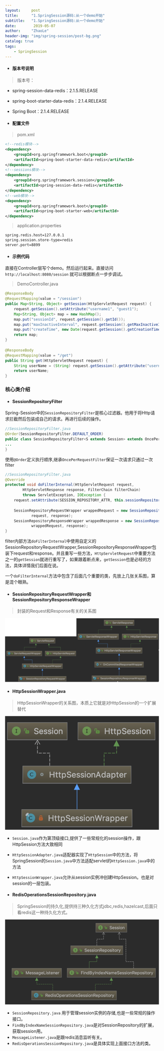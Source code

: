 ```yaml
---
layout:     post
title:      "1.SpringSession源码:从一个demo开始"
subtitle:   "1.SpringSession源码:从一个demo开始"
date:        2019-05-07
author:     "ZhaoLe"
header-img: "img/spring-session/post-bg.png"
catalog: true
tags:
    - SpringSession
---
```


* #### 版本号说明
>版本号：

* spring-session-data-redis：2.1.5.RELEASE
* spring-boot-starter-data-redis：2.1.4.RELEASE
* Spring Boot：2.1.4.RELEASE

* #### 配置文件

>pom.xml

```xml
<!--redis模块-->
<dependency>
    <groupId>org.springframework.boot</groupId>
    <artifactId>spring-boot-starter-data-redis</artifactId>
</dependency>
<!--sessions模块-->
<dependency>
    <groupId>org.springframework.session</groupId>
    <artifactId>spring-session-data-redis</artifactId>
</dependency>
<!--web模块-->
<dependency>
    <groupId>org.springframework.boot</groupId>
    <artifactId>spring-boot-starter-web</artifactId>
</dependency>
```

>application.properties

```properties
spring.redis.host=127.0.0.1
spring.session.store-type=redis
server.port=8899
```

* #### 示例代码
直接在Controller层写个demo。然后运行起来。直接访问`http://localhost:8080/session` 就可以根据断点一步步调试。
>DemoController.java

```java
@ResponseBody
@RequestMapping(value = "/session")
public Map<String, Object> getSession(HttpServletRequest request) {
    request.getSession().setAttribute("username1", "guest1");
    Map<String, Object> map = new HashMap();
    map.put("sessionId", request.getSession().getId());
    map.put("maxInactiveInterval", request.getSession().getMaxInactiveInterval() / 60);
    map.put("createTime", new Date(request.getSession().getCreationTime()));
    return map;
}

@ResponseBody
@RequestMapping(value = "/get")
public String get(HttpServletRequest request) {
    String userName = (String) request.getSession().getAttribute("username");
    return userName;
}
```

### 核心类介绍

* #### SessionRepositoryFilter
Spring-Session中的`SessionRepositoryFilter`是核心过滤器。他用于将Http请求拦截然后包装成自己的请求。再进行后续的操作。

```java
//SessionRepositoryFilter.java
@Order(SessionRepositoryFilter.DEFAULT_ORDER)
public class SessionRepositoryFilter<S extends Session> extends OncePerRequestFilter {
...
}
```
使用`@Order`定义执行顺序,继承`OncePerRequestFilter`保证一次请求只通过一次filter

```java
//SessionRepositoryFilter.java
@Override
protected void doFilterInternal(HttpServletRequest request,
        HttpServletResponse response, FilterChain filterChain)
        throws ServletException, IOException {
    request.setAttribute(SESSION_REPOSITORY_ATTR, this.sessionRepository);

    SessionRepositoryRequestWrapper wrappedRequest = new SessionRepositoryRequestWrapper(
            request, response);
    SessionRepositoryResponseWrapper wrappedResponse = new SessionRepositoryResponseWrapper(
            wrappedRequest, response);
}
```
filter内部方法`doFilterInternal`中使用自定义的SessionRepositoryRequestWrapper,SessionRepositoryResponseWrapper包装下request和response。并且重写一些方法，`HttpServletRequest`中重要方法之一的`getSession`就进行重写了，如果跟着断点来，`getSession`也是必经的方法，具体详情我们后面在说。

一个`doFilterInternal`方法中包含了后面几个重要的类，先放上几张关系图，算是混个眼熟。

* #### SessionRepositoryRequestWrapper和SessionRepositoryResponseWrapper

>封装的Request和Response有关的关系图

![1.png](/img/spring-session/1.png)

* #### HttpSessionWrapper.java

>HttpSessionWrapper的关系图，本质上它就是对HttpSession的一个扩展替代

![1.png](/img/spring-session/2.png)

* `Session.java`作为第顶级接口,提供了一些常规化的session操作，跟HttpSession方法大致相同
* `HttpSessionAdapter.java`适配器实现了`HttpSession`中的方法，将SpringSession的`Session.java`中方法适配servlet的`HttpSession.java`中的方法
* `HttpSessionWrapper.java`允许从session实例冲创建HttpSession。也是对session的一层包装。

* #### RedisOperationsSessionRepository.java
>SpringSession的持久化,提供持三种久化方式jdbc,redis,hazelcast,后面只看redis这一种持久化方式。

![3.png](/img/spring-session/3.png)
    
* `SessionRepository.java` 用于管理session实例的存储,也是一些常规的操作接口。
* `FindByIndexNameSessionRepository.java`是对SessionRepository的扩展， 获取session用。
* `MessageListener.java`是跟redis消息监听有关。
* `RedisOperationsSessionRepository.java`是具体实现上面接口方法的类。




